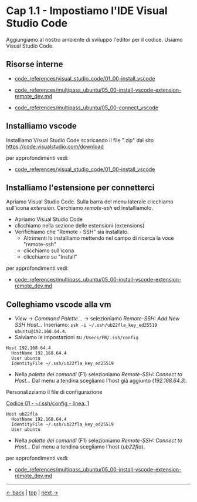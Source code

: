 # <a name="top"></a> Cap 1.1 - Impostiamo l'IDE Visual Studio Code

Aggiungiamo al nostro ambiente di sviluppo l'editor per il codice.
Usiamo Visual Studio Code.


## Risorse interne
- [code_references/visual_studio_code/01_00-install_vscode](https://github.com/flaviobordonidev/leanpubabrandnewcms/blob/master/code_references/visual_studio_code/01_00-install_vscode.md)
- [code_references/multipass_ubuntu/05_00-install-vscode-extension-remote_dev.md](https://github.com/flaviobordonidev/leanpubabrandnewcms/blob/master/code_references/multipass_ubuntu/05_00-install-vscode-extension-remote_dev.md)


- [code_references/multipass_ubuntu/05_00-connect_vscode]()



## Installiamo vscode

Installiamo Visual Studio Code scaricando il file ".zip" dal sito https://code.visualstudio.com/download


per approfondimenti vedi:

- [code_references/visual_studio_code/01_00-install_vscode](https://github.com/flaviobordonidev/leanpubabrandnewcms/blob/master/code_references/visual_studio_code/01_00-install_vscode.md)



## Installiamo l'estensione per connetterci

Apriamo Visual Studio Code. Sulla barra del menu laterale clicchiamo sull'icona *extension*. Cerchiamo *remote-ssh* ed installiamolo.

- Apriamo Visual Studio Code 
- clicchiamo nella sezione delle estensioni (extensions)
- Verifichiamo che "Remote - SSH" sia installato.
  - Altrimenti lo installiamo mettendo nel campo di ricerca la voce "remote-ssh"
  - clicchiamo sull'icona
  - clicchiamo su "Install"


per approfondimenti vedi:

- [code_references/multipass_ubuntu/05_00-install-vscode-extension-remote_dev.md](https://github.com/flaviobordonidev/leanpubabrandnewcms/blob/master/code_references/multipass_ubuntu/05_00-install-vscode-extension-remote_dev.md)



## Colleghiamo vscode alla vm

- *View* -> *Command Palette...* -> selezioniamo *Remote-SSH: Add New SSH Host…*
    Inseriamo: `ssh -i ~/.ssh/ub22fla_key_ed25519 ubuntu@192.168.64.4`.
- Salviamo le impostazioni su `/Users/FB/.ssh/config`

```shell
Host 192.168.64.4
  HostName 192.168.64.4
  User ubuntu
  IdentityFile ~/.ssh/ub22fla_key_ed25519
```

- Nella *palette dei comandi* (F1) selezioniamo *Remote-SSH: Connect to Host…*
    Dal menu a tendina scegliamo l'host già aggiunto (*192.168.64.3*).


Personalizziamo il file di configurazione

[Codice 01 - ~/.ssh/config - linea: 1]()

```shell
Host ub22fla
  HostName 192.168.64.4
  IdentityFile ~/.ssh/ub22fla_key_ed25519
  User ubuntu
```

- Nella *palette dei comandi* (F1) selezioniamo *Remote-SSH: Connect to Host…*
    Dal menu a tendina scegliamo l'host (*ub22fla*).


per approfondimenti vedi:

- [code_references/multipass_ubuntu/05_00-install-vscode-extension-remote_dev.md](https://github.com/flaviobordonidev/leanpubabrandnewcms/blob/master/code_references/multipass_ubuntu/05_00-install-vscode-extension-remote_dev.md)



---
[<- back](https://github.com/flaviobordonidev/leanpubabrandnewcms/blob/master/ubuntudream/00-section/01-index.md)
 | [top](#top) |
[next ->](https://github.com/flaviobordonidev/leanpubabrandnewcms/blob/master/01-base/01-new_app_with_ubuntu_multipass/02_00-install_ssh_server.md)
